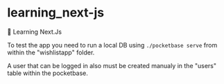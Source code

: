 # learning_next-js
:book: Learning Next.Js

To test the app you need to run a local DB using
```./pocketbase serve```
from within the "wishlistapp" folder.

A user that can be logged in also must be created manualy in the "users" table within the pocketbase.
